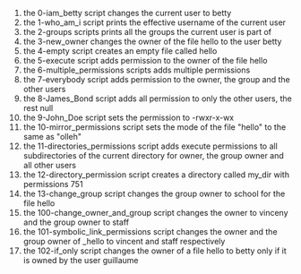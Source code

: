 1. the 0-iam_betty script changes the current user to betty
2. the 1-who_am_i script prints the effective username of the current user
3. the 2-groups scripts prints all the groups the current user is part of
4. the 3-new_owner changes the owner of the file hello to the user betty
5. the 4-empty script creates an empty file called hello
6. the 5-execute script adds permission to the owner of the file hello
7. the 6-multiple_permissions scripts adds multiple permissions
8. the 7-everybody script adds permission to the owner, the group and the other users
9. the 8-James_Bond script adds all permission to only the other users, the rest null
10. the 9-John_Doe script sets the permission to -rwxr-x-wx
11. the 10-mirror_permissions script sets the mode of the file "hello" to the same as "olleh"
12. the 11-directories_permissions script adds execute permissions to all subdirectories of the current directory for owner, the group owner and all other users
13. the 12-directory_permission script creates a directory called my_dir with permissions 751
14. the 13-change_group script changes the group owner to school for the file hello
15. the 100-change_owner_and_group script changes the owner to vinceny and the group owner to staff
16. the 101-symbolic_link_permissions script changes the owner and the group owner of _hello to vincent and staff respectively
17. the 102-if_only script changes the owner of a file hello to betty only if it is owned by the user guillaume
